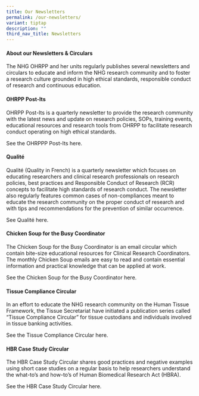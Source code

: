 ```yaml
---
title: Our Newsletters
permalink: /our-newsletters/
variant: tiptap
description: ""
third_nav_title: Newsletters
---
```

<h4><strong>About our Newsletters &amp; Circulars</strong></h4>
<p>The NHG OHRPP and her units regularly publishes several newsletters and
circulars to educate and inform the NHG research community and to foster
a research culture grounded in high ethical standards, responsible conduct
of research and continuous education.</p>
<p></p>
<h4><strong>OHRPP Post-Its</strong></h4>
<p>OHRPP Post-Its is a quarterly newsletter to provide the research community
with the latest news and update on research policies, SOPs, training events,
educational resources and research tools from OHRPP to facilitate research
conduct operating on high ethical standards.</p>
<p>See the OHRPPP Post-Its here.</p>
<p></p>
<h4><strong>Qualité</strong></h4>
<p>Qualité (Quality in French) is a quarterly newsletter which focuses on
educating researchers and clinical research professionals on research policies,
best practices and Responsible Conduct of Research (RCR) concepts to facilitate
high standards of research conduct. The newsletter also regularly features
common cases of non-compliances meant to educate the research community
on the proper conduct of research and with tips and recommendations for
the prevention of similar occurrence.</p>
<p>See Qualité here.</p>
<p></p>
<h4><strong>Chicken Soup for the Busy Coordinator</strong></h4>
<p>The Chicken Soup for the Busy Coordinator is an email circular which contain
bite-size educational resources for Clinical Research Coordinators. The
monthly Chicken Soup emails are easy to read and contain essential information
and practical knowledge that can be applied at work.</p>
<p>See the Chicken Soup for the Busy Coordinator here.</p>
<p></p>
<h4><strong>Tissue Compliance Circular</strong></h4>
<p>In an effort to educate the NHG research community on the Human Tissue
Framework, the Tissue Secretariat have initiated a publication series called
“Tissue Compliance Circular” for tissue custodians and individuals involved
in tissue banking activities.</p>
<p>See the Tissue Compliance Circular here.</p>
<p></p>
<h4><strong>HBR Case Study Circular</strong></h4>
<p>The HBR Case Study Circular shares good practices and negative examples
using short case studies on a regular basis to help researchers understand
the what-to’s and how-to’s of Human Biomedical Research Act (HBRA).</p>
<p>See the HBR Case Study Circular here.</p>
<p></p>
<p></p>